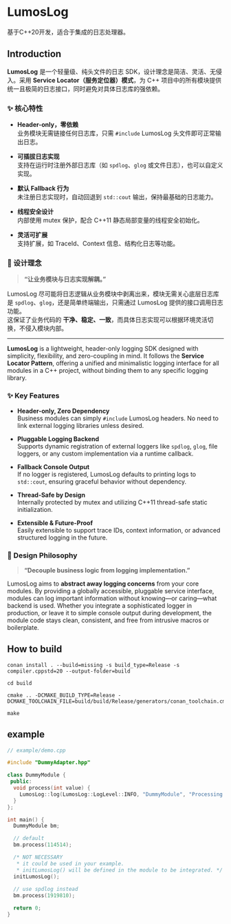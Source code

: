 # LumosLog

基于C++20开发，适合于集成的日志处理器。

## Introduction

**LumosLog** 是一个轻量级、纯头文件的日志 SDK，设计理念是简洁、灵活、无侵入。采用 **Service Locator（服务定位器）模式**，为 C++ 项目中的所有模块提供统一且极简的日志接口，同时避免对具体日志库的强依赖。

### ✨ 核心特性

- **Header-only，零依赖**  
  业务模块无需链接任何日志库，只需 `#include` LumosLog 头文件即可正常输出日志。

- **可插拔日志实现**  
  支持在运行时注册外部日志库（如 `spdlog`、`glog` 或文件日志），也可以自定义实现。

- **默认 Fallback 行为**  
  未注册日志实现时，自动回退到 `std::cout` 输出，保持最基础的日志能力。

- **线程安全设计**  
  内部使用 mutex 保护，配合 C++11 静态局部变量的线程安全初始化。

- **灵活可扩展**  
  支持扩展，如 TraceId、Context 信息、结构化日志等功能。

### 🧠 设计理念

> **“让业务模块与日志实现解耦。”**

LumosLog 尽可能将日志逻辑从业务模块中剥离出来，模块无需关心底层日志库是 `spdlog`、`glog`，还是简单终端输出，只需通过 LumosLog 提供的接口调用日志功能。  
这保证了业务代码的 **干净、稳定、一致**，而具体日志实现可以根据环境灵活切换，不侵入模块内部。

---

**LumosLog** is a lightweight, header-only logging SDK designed with simplicity, flexibility, and zero-coupling in mind. It follows the **Service Locator Pattern**, offering a unified and minimalistic logging interface for all modules in a C++ project, without binding them to any specific logging library.

### ✨ Key Features

- **Header-only, Zero Dependency**  
  Business modules can simply `#include` LumosLog headers. No need to link external logging libraries unless desired.

- **Pluggable Logging Backend**  
  Supports dynamic registration of external loggers like `spdlog`, `glog`, file loggers, or any custom implementation via a runtime callback.

- **Fallback Console Output**  
  If no logger is registered, LumosLog defaults to printing logs to `std::cout`, ensuring graceful behavior without dependency.

- **Thread-Safe by Design**  
  Internally protected by mutex and utilizing C++11 thread-safe static initialization.

- **Extensible & Future-Proof**  
  Easily extensible to support trace IDs, context information, or advanced structured logging in the future.

### 🧠 Design Philosophy

> **“Decouple business logic from logging implementation.”**

LumosLog aims to **abstract away logging concerns** from your core modules. By providing a globally accessible, pluggable service interface, modules can log important information without knowing—or caring—what backend is used. Whether you integrate a sophisticated logger in production, or leave it to simple console output during development, the module code stays clean, consistent, and free from intrusive macros or boilerplate.

## How to build

~~~
conan install . --build=missing -s build_type=Release -s compiler.cppstd=20 --output-folder=build
~~~

~~~
cd build

cmake .. -DCMAKE_BUILD_TYPE=Release -DCMAKE_TOOLCHAIN_FILE=build/build/Release/generators/conan_toolchain.cmake

make
~~~

## example

~~~c++
// example/demo.cpp

#include "DummyAdapter.hpp"

class DummyModule {
 public:
  void process(int value) {
    LumosLog::log(LumosLog::LogLevel::INFO, "DummyModule", "Processing value: {}", value);
  }
};

int main() {
  DummyModule bm;

  // default
  bm.process(114514);

  /* NOT NECESSARY 
   * it could be used in your example.
   * initLumosLog() will be defined in the module to be integrated. */
  initLumosLog();
  
  // use spdlog instead
  bm.process(1919810);

  return 0;
}
~~~